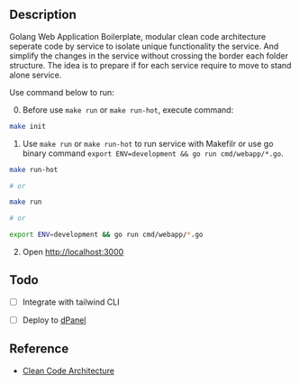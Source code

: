 ## Description

Golang Web Application Boilerplate, modular clean code architecture seperate code by service to isolate unique functionality the service. And simplify the changes in the service without crossing the border each folder structure. The idea is to prepare if for each service require to move to stand alone service.

Use command below to run:

0. Before use `make run` or `make run-hot`, execute command:

```sh
make init
```

1. Use `make run` or `make run-hot` to run service with Makefilr or use go binary command `export ENV=development && go run cmd/webapp/*.go`. 

```sh
make run-hot

# or

make run

# or

export ENV=development && go run cmd/webapp/*.go
```

2. Open [http://localhost:3000](http://localhost:3000/)

## Todo
- [ ] Integrate with tailwind CLI
- [ ] Deploy to [dPanel](https://cloud.terpusat.com/)


## Reference

- [Clean Code Architecture](https://blog.cleancoder.com/uncle-bob/2012/08/13/the-clean-architecture.html)